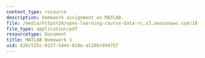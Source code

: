```yaml
---
content_type: resource
description: Homework assignment on MATLAB.
file: /media/https%3A/open-learning-course-data-rc.s3.amazonaws.com/18-085-computational-science-and-engineering-i-fall-2008/826c525c8137544e010ea1186c994757_ml1.pdf
file_type: application/pdf
resourcetype: Document
title: MATLAB Homework 1
uid: 826c525c-8137-544e-010e-a1186c994757
---
```

